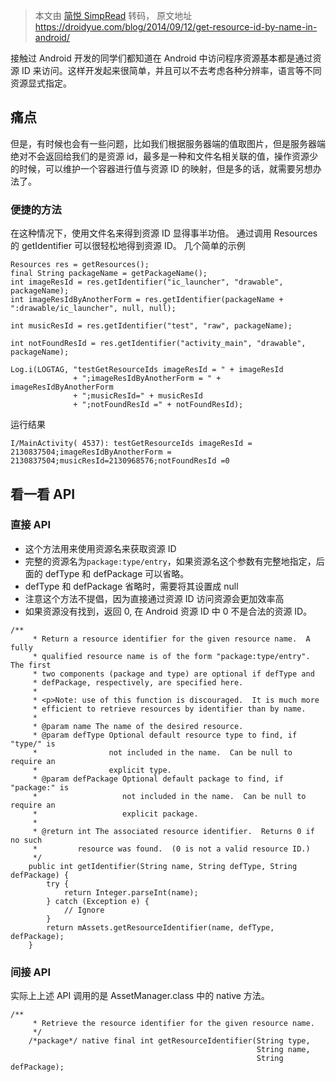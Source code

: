 > 本文由 [简悦 SimpRead](http://ksria.com/simpread/) 转码， 原文地址 https://droidyue.com/blog/2014/09/12/get-resource-id-by-name-in-android/

接触过 Android 开发的同学们都知道在 Android 中访问程序资源基本都是通过资源 ID 来访问。这样开发起来很简单，并且可以不去考虑各种分辨率，语言等不同资源显式指定。

## 痛点

但是，有时候也会有一些问题，比如我们根据服务器端的值取图片，但是服务器端绝对不会返回给我们的是资源 id，最多是一种和文件名相关联的值，操作资源少的时候，可以维护一个容器进行值与资源 ID 的映射，但是多的话，就需要另想办法了。

### 便捷的方法

在这种情况下，使用文件名来得到资源 ID 显得事半功倍。 通过调用 Resources 的 getIdentifier 可以很轻松地得到资源 ID。 几个简单的示例

```
Resources res = getResources();
final String packageName = getPackageName();
int imageResId = res.getIdentifier("ic_launcher", "drawable", packageName);
int imageResIdByAnotherForm = res.getIdentifier(packageName + ":drawable/ic_launcher", null, null);

int musicResId = res.getIdentifier("test", "raw", packageName);

int notFoundResId = res.getIdentifier("activity_main", "drawable", packageName);

Log.i(LOGTAG, "testGetResourceIds imageResId = " + imageResId
              + ";imageResIdByAnotherForm = " + imageResIdByAnotherForm
              + ";musicResId=" + musicResId
              + ";notFoundResId =" + notFoundResId);

```

运行结果

```
I/MainActivity( 4537): testGetResourceIds imageResId = 2130837504;imageResIdByAnotherForm = 2130837504;musicResId=2130968576;notFoundResId =0

```

## 看一看 API

### 直接 API

*   这个方法用来使用资源名来获取资源 ID
*   完整的资源名为`package:type/entry`，如果资源名这个参数有完整地指定，后面的 defType 和 defPackage 可以省略。
*   defType 和 defPackage 省略时，需要将其设置成 null
*   注意这个方法不提倡，因为直接通过资源 ID 访问资源会更加效率高
*   如果资源没有找到，返回 0, 在 Android 资源 ID 中 0 不是合法的资源 ID。


```
/**
     * Return a resource identifier for the given resource name.  A fully
     * qualified resource name is of the form "package:type/entry".  The first
     * two components (package and type) are optional if defType and
     * defPackage, respectively, are specified here.
     * 
     * <p>Note: use of this function is discouraged.  It is much more
     * efficient to retrieve resources by identifier than by name.
     * 
     * @param name The name of the desired resource.
     * @param defType Optional default resource type to find, if "type/" is
     *                not included in the name.  Can be null to require an
     *                explicit type.
     * @param defPackage Optional default package to find, if "package:" is
     *                   not included in the name.  Can be null to require an
     *                   explicit package.
     * 
     * @return int The associated resource identifier.  Returns 0 if no such
     *         resource was found.  (0 is not a valid resource ID.)
     */
    public int getIdentifier(String name, String defType, String defPackage) {
        try {
            return Integer.parseInt(name);
        } catch (Exception e) {
            // Ignore
        }
        return mAssets.getResourceIdentifier(name, defType, defPackage);
    }

```


### 间接 API

实际上上述 API 调用的是 AssetManager.class 中的 native 方法。


```
/**
     * Retrieve the resource identifier for the given resource name.
     */
    /*package*/ native final int getResourceIdentifier(String type,
                                                       String name,
                                                       String defPackage);

```
